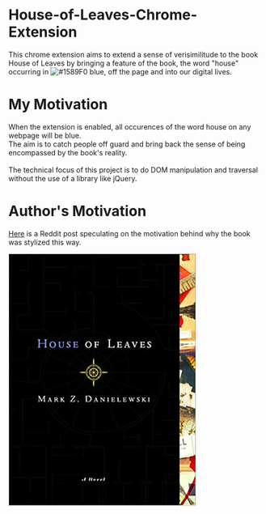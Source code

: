 # House-of-Leaves-Chrome-Extension
This chrome extension aims to extend a sense of verisimilitude to the book House of Leaves by bringing a feature of the book, the word "house" occurring in ![#1589F0](https://placehold.it/15/1589F0/000000?text=+) blue, off the page and into our digital lives.
</br>

# My Motivation
When the extension is enabled, all occurences of the word house on any webpage will be blue.
<br/>
The aim is to catch people off guard and bring back the sense of being encompassed by the book's reality.
<br/><br/>
The technical focus of this project is to do DOM manipulation and traversal without the use of a library like jQuery.

# Author's Motivation
[Here](https://www.reddit.com/r/houseofleaves/comments/3lqfro/why_is_house_in_blue_see_comment_pls/) is a Reddit post speculating on the motivation behind why the book was stylized this way.

![House of Leaves Book Cover](house-of-leaves-book-cover.jpg)
